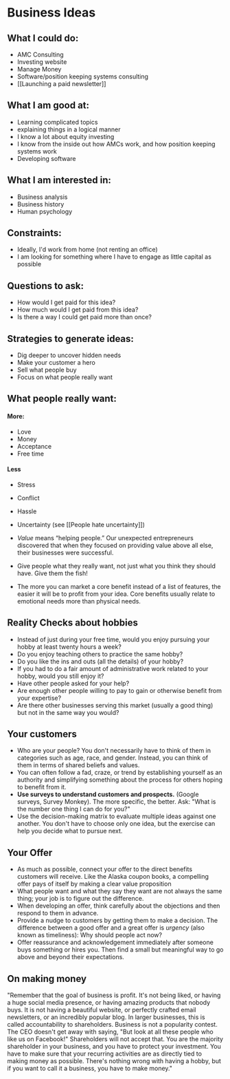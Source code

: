# Business Ideas

## What I could do:

- AMC Consulting
- Investing website
- Manage Money
- Software/position keeping systems consulting
- [[Launching a paid newsletter]]

## What I am good at:
- Learning complicated topics
- explaining things in a logical manner
- I know a lot about equity investing
- I know from the inside out how AMCs work, and how position keeping systems work
- Developing software

## What I am interested in:
- Business analysis
- Business history
- Human psychology

## Constraints:
- Ideally, I'd work from home (not renting an office)
- I am looking for something where I have to engage as little capital as possible




## Questions to ask:
- How would I get paid for this idea?
- How much would I get paid from this idea?
- Is there a way I could get paid more than once?

## Strategies to generate ideas:
- Dig deeper to uncover hidden needs
- Make your customer a hero
- Sell what people buy
- Focus on what people really want

## What people really want:
#### More:
- Love
- Money
- Acceptance
- Free time
#### Less
- Stress
- Conflict
- Hassle
- Uncertainty (see [[People hate uncertainty]])


- *Value* means “helping people.” Our unexpected entrepreneurs discovered that when they focused on providing value above all else, their businesses were successful.
- Give people what they really want, not just what you think they should have. Give them the fish!
- The more you can market a core benefit instead of a list of features, the easier it will be to profit from your idea. Core benefits usually relate to emotional needs more than physical needs.


## Reality Checks about hobbies
- Instead of just during your free time, would you enjoy pursuing your hobby at least twenty hours a week?
- Do you enjoy teaching others to practice the same hobby?
- Do you like the ins and outs (all the details) of your hobby?
- If you had to do a fair amount of administrative work related to your hobby, would you still enjoy it?
- Have other people asked for your help?
- Are enough other people willing to pay to gain or otherwise benefit from your expertise?
- Are there other businesses serving this market (usually a good thing) but not in the same way you would?

## Your customers
- Who are your people? You don't necessarily have to think of them in categories such as age, race, and gender. Instead, you can think of them in terms of shared beliefs and values.
- You can often follow a fad, craze, or trend by establishing yourself as an authority and simplifying something about the process for others hoping to benefit from it.
- **Use surveys to understand customers and prospects.** (Google surveys, Survey Monkey). The more specific, the better. Ask: "What is the number one thing I can do for you?"
- Use the decision-making matrix to evaluate multiple ideas against one another. You don't have to choose only one idea, but the exercise can help you decide what to pursue next.

## Your Offer
- As much as possible, connect your offer to the direct benefits customers will receive. Like the Alaska coupon books, a compelling offer pays of itself by making a clear value proposition
- What people want and what they say they want are not always the same thing; your job is to figure out the difference.
- When developing an offer, think carefully about the objections and then respond to them in advance.
- Provide a nudge to customers by getting them to make a decision. The difference between a good offer and a great offer is *urgency* (also known as timeliness): Why should people act now?
- Offer reassurance and acknowledgement immediately after someone buys something or hires you. Then find a small but meaningful way to go above and beyond their expectations.



## On making money

"Remember that the goal of business is profit. It's not being liked, or having a huge social media presence, or having amazing products that nobody buys. It is not having a beautiful website, or perfectly crafted email newsletters, or an incredibly popular blog. In larger businesses, this is called accountability to shareholders. Business is not a popularity contest. The CEO doesn't get away with saying, "But look at all these people who like us on Facebook!" Shareholders will not accept that. You are the majority shareholder in your business, and you have to protect your investment. You have to make sure that your recurring activities are as directly tied to making money as possible. There's nothing wrong with having a hobby, but if you want to call it a business, you have to make money."


 


